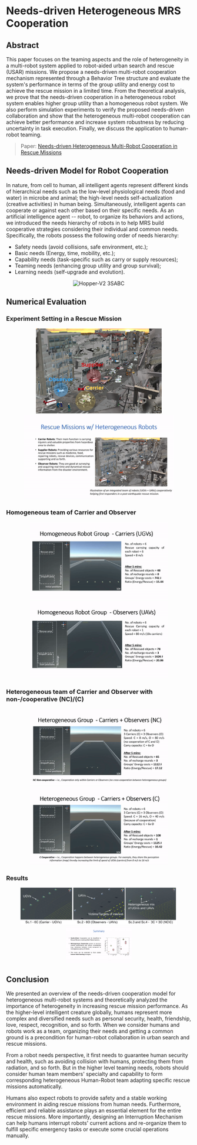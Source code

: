# Needs-driven Heterogeneous MRS Cooperation
## Abstract
This paper focuses on the teaming aspects and the role of heterogeneity in a multi-robot system applied to robot-aided urban search and rescue (USAR) missions. We propose a needs-driven multi-robot cooperation mechanism represented through a Behavior Tree structure and evaluate the system's performance in terms of the group utility and energy cost to achieve the rescue mission in a limited time. From the theoretical analysis, we prove that the needs-driven cooperation in a heterogeneous robot system enables higher group utility than a homogeneous robot system. We also perform simulation experiments to verify the proposed needs-driven collaboration and show that the heterogeneous multi-robot cooperation can achieve better performance and increase system robustness by reducing uncertainty in task execution. Finally, we discuss the application to human-robot teaming.

> Paper: [Needs-driven Heterogeneous Multi-Robot Cooperation in Rescue Missions](https://ieeexplore.ieee.org/abstract/document/9292570)

## Needs-driven Model for Robot Cooperation
In nature, from cell to human, all intelligent agents represent different kinds of hierarchical needs such as the low-level physiological needs (food and water) in microbe and animal; the high-level needs self-actualization (creative activities) in human being. Simultaneously, intelligent agents can cooperate or against each other based on their specific needs. As an artificial intelligence agent -- robot, to organize its behaviors and actions, we introduced the needs hierarchy of robots in to help MRS build cooperative strategies considering their individual and common needs. Specifically, the robots possess the following order of needs hierarchy: 
* Safety needs (avoid collisions, safe environment, etc.); 
* Basic needs (Energy, time, mobility, etc.); 
* Capability needs (task-specific such as carry or supply resources); 
* Teaming needs (enhancing group utility and group survival); 
* Learning needs (self-upgrade and evolution).

<div align = center>
<img src="https://github.com/RickYang2016/Qin-Yang-PhD-Dissertation-SASS/blob/main/figures/sass.png" height="500" alt="Hopper-V2 3SABC"/>
</div>

## Numerical Evaluation
### Experiment Setting in a Rescue Mission
<div align = center>
<img src="https://github.com/RickYang2016/Needs-driven-MRS-Cooperation-SSRR2020/blob/master/figures/heter_cooper.png" height="230" alt="Hopper-V2 3SABC"><img src="https://github.com/RickYang2016/Needs-driven-MRS-Cooperation-SSRR2020/blob/master/figures/overview.gif" height="230" alt="Hopper-V2 3SABC Video"/>
</div>

### Homogeneous team of Carrier and Observer
<div align = center>
<img src="https://github.com/RickYang2016/Needs-driven-MRS-Cooperation-SSRR2020/blob/master/figures/h-c.gif" height="210" alt="Hopper-V2 3SABC"><img src="https://github.com/RickYang2016/Needs-driven-MRS-Cooperation-SSRR2020/blob/master/figures/h-o.gif" height="210" alt="Hopper-V2 3SABC Video"/>
</div>

### Heterogeneous team of Carrier and Observer with non-/cooperative (NC)/(C)
<div align = center>
<img src="https://github.com/RickYang2016/Needs-driven-MRS-Cooperation-SSRR2020/blob/master/figures/he-nc.gif" height="210" alt="Hopper-V2 3SABC"><img src="https://github.com/RickYang2016/Needs-driven-MRS-Cooperation-SSRR2020/blob/master/figures/he-c.gif" height="210" alt="Hopper-V2 3SABC Video"/>
</div>

### Results
<div align = center>
<img src="https://github.com/RickYang2016/Needs-driven-MRS-Cooperation-SSRR2020/blob/master/figures/scenarios.png" height="100" alt="Hopper-V2 3SABC"><img src="https://github.com/RickYang2016/Needs-driven-MRS-Cooperation-SSRR2020/blob/master/figures/summary.gif" height="100" alt="Hopper-V2 3SABC Video"/>
</div>

## Conclusion
We presented an overview of the needs-driven cooperation model for heterogeneous multi-robot systems and theoretically analyzed the importance of heterogeneity in increasing rescue mission performance. As the higher-level intelligent creature globally, humans represent more complex and diversified needs such as personal security, health, friendship, love, respect, recognition, and so forth. When we consider humans and robots work as a team, organizing their needs and getting a common ground is a precondition for human-robot collaboration in urban search and rescue missions.

From a robot needs perspective, it first needs to guarantee human security and health, such as avoiding collision with humans, protecting them from radiation, and so forth. But in the higher level teaming needs, robots should consider human team members' specialty and capability to form corresponding heterogeneous Human-Robot team adapting specific rescue missions automatically.

Humans also expect robots to provide safety and a stable working environment in aiding rescue missions from human needs. Furthermore, efficient and reliable assistance plays an essential element for the entire rescue missions. More importantly, designing an Interruption Mechanism can help humans interrupt robots' current actions and re-organize them to fulfill specific emergency tasks or execute some crucial operations manually.
